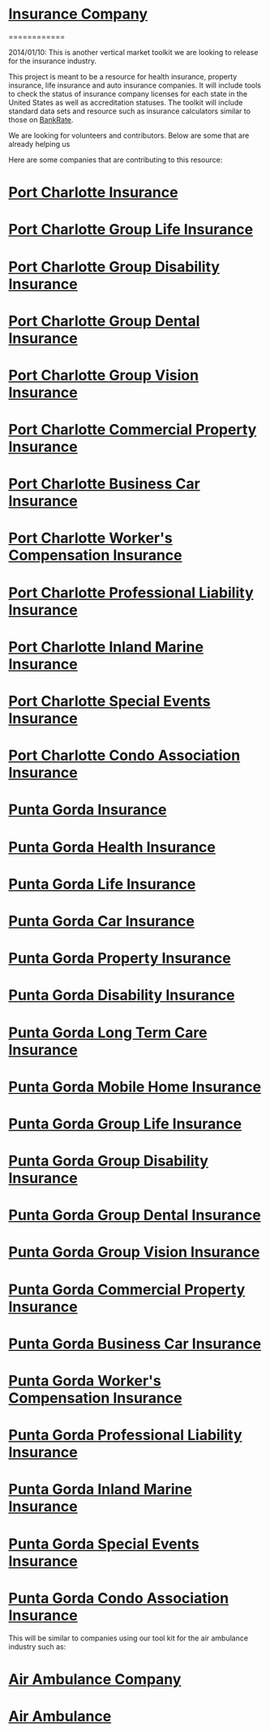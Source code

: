 # [Insurance Company](http://www.integrityin.com/)
============

2014/01/10: This is another vertical market toolkit we are looking to release for the insurance industry.

This project is meant to be a resource for health insurance, property insurance, life insurance and auto insurance companies.   It will include tools to check the status of insurance company licenses for each state in the United States as well as accreditation statuses.  The toolkit will include standard data sets and resource such as insurance calculators similar to those on [BankRate](http://www.bankrate.com/calculators/index-of-insurance-calculators.aspx).


We are looking for volunteers and contributors.  Below are some that are already helping us

Here are some companies that are contributing to this resource:
# [Port Charlotte Insurance](http://www.integrityin.com/)
# [Port Charlotte Group Life Insurance](http://www.integrityin.com/port-charlotte-group-life-insurance/)
# [Port Charlotte Group Disability Insurance](http://www.integrityin.com/port-charlotte-group-disability-insurance/)
# [Port Charlotte Group Dental Insurance](http://www.integrityin.com/port-charlotte-group-dental-insurance/)
# [Port Charlotte Group Vision Insurance](http://www.integrityin.com/port-charlotte-group-vision-insurance/)
# [Port Charlotte Commercial Property Insurance](http://www.integrityin.com/port-charlotte-commercial-property-insurance/)
# [Port Charlotte Business Car Insurance](http://www.integrityin.com/port-charlotte-business-car-insurance/)
# [Port Charlotte Worker's Compensation Insurance](http://www.integrityin.com/port-charlotte-workers-compensation-insurance/)
# [Port Charlotte Professional Liability Insurance](http://www.integrityin.com/port-charlotte-professional-liability-insurance/)
# [Port Charlotte Inland Marine Insurance](http://www.integrityin.com/port-charlotte-inland-marine-insurance/)
# [Port Charlotte Special Events Insurance](http://www.integrityin.com/port-charlotte-special-events-insurance/)
# [Port Charlotte Condo Association Insurance](http://www.integrityin.com/port-charlotte-condo-association-insurance/)

# [Punta Gorda Insurance](http://www.integrityin.com/)
# [Punta Gorda Health Insurance](http://www.integrityin.com/punta-gorda-health-insurance/)
# [Punta Gorda Life Insurance](http://www.integrityin.com/punta-gorda-life-insurance/)
# [Punta Gorda Car Insurance](http://www.integrityin.com/punta-gorda-car-insurance/)
# [Punta Gorda Property Insurance](http://www.integrityin.com/punta-gorda-property-insurance/)
# [Punta Gorda Disability Insurance](http://www.integrityin.com/punta-gorda-disability-insurance/)
# [Punta Gorda Long Term Care Insurance](http://www.integrityin.com/punta-gorda-long-term-care-insurance/)
# [Punta Gorda Mobile Home Insurance](http://www.integrityin.com/punta-gorda-mobile-home-insurance/)
# [Punta Gorda Group Life Insurance](http://www.integrityin.com/punta-gorda-group-life-insurance/)
# [Punta Gorda Group Disability Insurance](http://www.integrityin.com/punta-gorda-group-disability-insurance/)
# [Punta Gorda Group Dental Insurance](http://www.integrityin.com/punta-gorda-group-dental-insurance/)
# [Punta Gorda Group Vision Insurance](http://www.integrityin.com/punta-gorda-group-vision-insurance/)
# [Punta Gorda Commercial Property Insurance](http://www.integrityin.com/punta-gorda-commercial-property-insurance/)
# [Punta Gorda Business Car Insurance](http://www.integrityin.com/punta-gorda-business-car-insurance/)
# [Punta Gorda Worker's Compensation Insurance](http://www.integrityin.com/punta-gorda-workers-compensation-insurance/)
# [Punta Gorda Professional Liability Insurance](http://www.integrityin.com/punta-gorda-professional-liability-insurance/)
# [Punta Gorda Inland Marine Insurance](http://www.integrityin.com/punta-gorda-inland-marine-insurance/)
# [Punta Gorda Special Events Insurance](http://www.integrityin.com/punta-gorda-special-events-insurance/)
# [Punta Gorda Condo Association Insurance](http://www.integrityin.com/punta-gorda-condo-association-insurance/)


This will be similar to companies using our tool kit for the air ambulance industry such as:
# [Air Ambulance Company](http://www.airambulanceratings.com/)
# [Air Ambulance](http://www.flyreva.com/)


